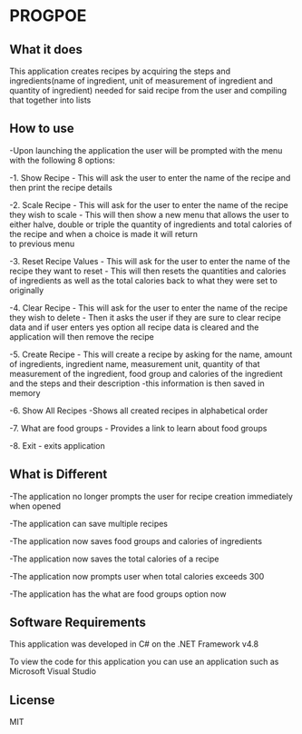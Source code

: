 # PROGPOE
## What it does
This application creates recipes by acquiring the steps and ingredients(name of ingredient, unit of measurement of ingredient and quantity of ingredient) needed for said recipe from the user and compiling that together into lists

## How to use
-Upon launching the application the user will be prompted with the menu with the following 8 options:

  -1. Show Recipe
      - This will ask the user to enter the name of the recipe and then print the recipe details
      
  -2. Scale Recipe
      - This will ask for the user to enter the name of the recipe they wish to scale 
      - This will then show a new menu that allows the user to either halve, double or triple the quantity of ingredients and total calories of the recipe and when a choice is made it will return  
        to previous menu
        
  -3. Reset Recipe Values
      - This will ask for the user to enter the name of the recipe they want to reset
      - This will then resets the quantities and calories of ingredients as well as the total calories back to what they were set to originally 
  
  -4. Clear Recipe
      - This will ask for the user to enter the name of the recipe they wish to delete
      - Then it asks the user if they are sure to clear recipe data and if user enters yes option all recipe data is cleared and the application will then remove the recipe
      
  -5. Create Recipe
      - This will create a recipe by asking for the name, amount of ingredients, ingredient name, measurement unit, quantity of that measurement of the ingredient, food group and calories of the ingredient and the steps and their description
      -this information is then saved in memory
      
  -6. Show All Recipes
      -Shows all created recipes in alphabetical order
  
  -7. What are food groups
      - Provides a link to learn about food groups
      
  -8. Exit
      - exits application
      
## What is Different

-The application no longer prompts the user for recipe creation immediately when opened

-The application can save multiple recipes

-The application now saves food groups and calories of ingredients

-The application now saves the total calories of a recipe

-The application now prompts user when total calories exceeds 300

-The application has the what are food groups option now

      
## Software Requirements

This application was developed in C# on the .NET Framework v4.8

To view the code for this application you can use an application such as Microsoft Visual Studio

## License
MIT


